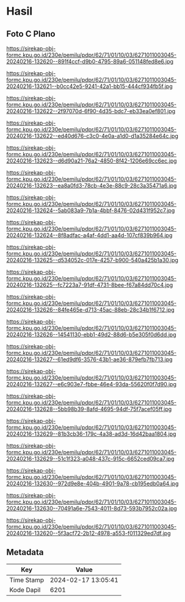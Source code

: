 # Hasil

## Foto C Plano

https://sirekap-obj-formc.kpu.go.id/230e/pemilu/pdpr/62/71/01/10/03/6271011003045-20240216-132620--891f4ccf-d9b0-4795-89a6-051148fed8e6.jpg

https://sirekap-obj-formc.kpu.go.id/230e/pemilu/pdpr/62/71/01/10/03/6271011003045-20240216-132621--b0cc42e5-9241-42a1-bb15-444cf934fb5f.jpg

https://sirekap-obj-formc.kpu.go.id/230e/pemilu/pdpr/62/71/01/10/03/6271011003045-20240216-132622--2f97070d-6f90-4d35-bdc7-eb33ea0ef801.jpg

https://sirekap-obj-formc.kpu.go.id/230e/pemilu/pdpr/62/71/01/10/03/6271011003045-20240216-132622--ed40d676-c3c0-4e0a-a1d0-d1a35284e64c.jpg

https://sirekap-obj-formc.kpu.go.id/230e/pemilu/pdpr/62/71/01/10/03/6271011003045-20240216-132623--d6d90a21-76a2-4850-8f42-1206e69cc6ec.jpg

https://sirekap-obj-formc.kpu.go.id/230e/pemilu/pdpr/62/71/01/10/03/6271011003045-20240216-132623--ea8a0fd3-78cb-4e3e-88c9-28c3a35471a6.jpg

https://sirekap-obj-formc.kpu.go.id/230e/pemilu/pdpr/62/71/01/10/03/6271011003045-20240216-132624--5ab083a9-7b1a-4bbf-8476-02d431f952c7.jpg

https://sirekap-obj-formc.kpu.go.id/230e/pemilu/pdpr/62/71/01/10/03/6271011003045-20240216-132624--8f8adfac-a4af-4dd1-aa4d-107cf839b964.jpg

https://sirekap-obj-formc.kpu.go.id/230e/pemilu/pdpr/62/71/01/10/03/6271011003045-20240216-132625--d534052c-017e-4257-b900-540a425b1a30.jpg

https://sirekap-obj-formc.kpu.go.id/230e/pemilu/pdpr/62/71/01/10/03/6271011003045-20240216-132625--fc7223a7-91df-4731-8bee-f67a84dd70c4.jpg

https://sirekap-obj-formc.kpu.go.id/230e/pemilu/pdpr/62/71/01/10/03/6271011003045-20240216-132626--84fe465e-d713-45ac-88eb-28c34b1f6712.jpg

https://sirekap-obj-formc.kpu.go.id/230e/pemilu/pdpr/62/71/01/10/03/6271011003045-20240216-132626--14541130-ebb1-49d2-88d6-b5e305f0d6dd.jpg

https://sirekap-obj-formc.kpu.go.id/230e/pemilu/pdpr/62/71/01/10/03/6271011003045-20240216-132627--61ed9df6-3576-43b1-ae36-879efb7fb713.jpg

https://sirekap-obj-formc.kpu.go.id/230e/pemilu/pdpr/62/71/01/10/03/6271011003045-20240216-132627--e6c903e7-fbbe-46e4-93da-55620f0f7d90.jpg

https://sirekap-obj-formc.kpu.go.id/230e/pemilu/pdpr/62/71/01/10/03/6271011003045-20240216-132628--5bb98b39-8afd-4695-94df-75f7acef05ff.jpg

https://sirekap-obj-formc.kpu.go.id/230e/pemilu/pdpr/62/71/01/10/03/6271011003045-20240216-132629--81b3cb36-179c-4a38-ad3d-16d42baa1804.jpg

https://sirekap-obj-formc.kpu.go.id/230e/pemilu/pdpr/62/71/01/10/03/6271011003045-20240216-132629--51c1f323-a048-437c-915c-6652ced09ca7.jpg

https://sirekap-obj-formc.kpu.go.id/230e/pemilu/pdpr/62/71/01/10/03/6271011003045-20240216-132630--972d9e8e-404b-4901-9a78-cb195edb0a64.jpg

https://sirekap-obj-formc.kpu.go.id/230e/pemilu/pdpr/62/71/01/10/03/6271011003045-20240216-132630--70491a6e-7543-4011-8d73-593b7952c02a.jpg

https://sirekap-obj-formc.kpu.go.id/230e/pemilu/pdpr/62/71/01/10/03/6271011003045-20240216-132620--5f3acf72-2b12-4978-a553-f011329ed7df.jpg


## Metadata

| Key        | Value               |
| ---------- | ------------------- |
| Time Stamp | 2024-02-17 13:05:41 |
| Kode Dapil | 6201                |



